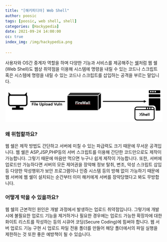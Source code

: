 ```yaml
---
title: "[해키피디아] Web Shell"
author: poosic
tags: [poosic, web shell, shell]
categories: [Hackypedia]
date: 2021-09-24 14:00:00
cc: true
index_img: /img/hackypedia.png

---
```


사용자와 OS간 중계자 역할을 하며 다양한 기능과 서비스를 제공해주는 [쉘](https://hackyboiz.github.io/2021/09/17/poosic/Shell/)처럼 웹 쉘(Web Shell)도 웹상 취약점을 이용해 시스템에 명령을 내릴 수 있는 코드나 스크립트 혹은 시스템에 명령을 내릴 수 있는 코드나 스크립트를 삽입하는 공격을 부르는 말입니다. 

![Untitled.jpg](Web-Shell/image1.png)

### 왜 위험할까요?

웹 쉘은 제작 방법도 간단하고 서버에 미칠 수 있는 파급력도 크기 때문에 무서운 공격입니다. 웹 쉘은 ASP,JSP,PHP등의 서버 스크립트를 이용해 간단한 코드만으로도 제작이 가능합니다. 그렇기 때문에 마음만 먹으면 누구나 쉽게 제작이 가능합니다. 또한, 서버에 업로드만 가능하다면 서버의 모든 제어권을 장악해 정보 탈취, 변조, 악성 스크립트 삽입 등 다양한 악성행위가 보안 프로그램이나 인증 시스템 등의 방해 없이 가능하기 때문에 웹 서버에 웹 쉘이 설치되는 순간부터 이미 해커에게 서버를 장악당했다고 봐도 무방합니다.

### 어떻게 막을 수 있을까요?

웹 쉘의 근본적인 원인은 개발 과정에서 발생하는 업로드 취약점입니다. 그렇기에 개발 시에 불필요한 업로드 기능을 제거하거나 필요한 경우에는 업로드 가능한 확장자에 대한 화이트 리스트를 작성하는 등의 시큐어 코딩(Secure Coding)에 힘써야 합니다. 웹 서버 업로드 기능 구현 시 업로드 파일 전용 폴더를 만들어 해당 폴더에서의 파일 실행을 제한하는 것 또한 좋은 예방책이 될 수 있습니다.